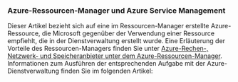 ### Azure-Ressourcen-Manager und Azure Service Management
 
Dieser Artikel bezieht sich auf eine im Ressourcen-Manager erstellte Azure-Ressource, die Microsoft gegenüber der Verwendung einer Ressource empfiehlt, die in der Dienstverwaltung erstellt wurde. Eine Erläuterung der Vorteile des Ressourcen-Managers finden Sie unter [Azure-Rechen-, Netzwerk- und Speicheranbieter unter dem Azure-Ressourcen-Manager](../articles/virtual-machines/virtual-machines-azurerm-versus-azuresm.md). Informationen zum Ausführen der entsprechenden Aufgabe mit der Azure-Dienstverwaltung finden Sie im folgenden Artikel:

<!---HONumber=July15_HO2-->